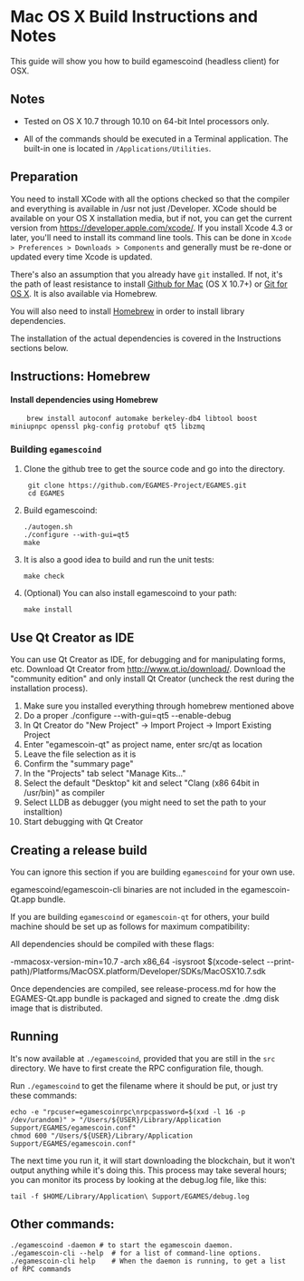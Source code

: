 Mac OS X Build Instructions and Notes
====================================
This guide will show you how to build egamescoind (headless client) for OSX.

Notes
-----

* Tested on OS X 10.7 through 10.10 on 64-bit Intel processors only.

* All of the commands should be executed in a Terminal application. The
built-in one is located in `/Applications/Utilities`.

Preparation
-----------

You need to install XCode with all the options checked so that the compiler
and everything is available in /usr not just /Developer. XCode should be
available on your OS X installation media, but if not, you can get the
current version from https://developer.apple.com/xcode/. If you install
Xcode 4.3 or later, you'll need to install its command line tools. This can
be done in `Xcode > Preferences > Downloads > Components` and generally must
be re-done or updated every time Xcode is updated.

There's also an assumption that you already have `git` installed. If
not, it's the path of least resistance to install [Github for Mac](https://mac.github.com/)
(OS X 10.7+) or
[Git for OS X](https://code.google.com/p/git-osx-installer/). It is also
available via Homebrew.

You will also need to install [Homebrew](http://brew.sh) in order to install library
dependencies.

The installation of the actual dependencies is covered in the Instructions
sections below.

Instructions: Homebrew
----------------------

#### Install dependencies using Homebrew

        brew install autoconf automake berkeley-db4 libtool boost miniupnpc openssl pkg-config protobuf qt5 libzmq

### Building `egamescoind`

1. Clone the github tree to get the source code and go into the directory.

        git clone https://github.com/EGAMES-Project/EGAMES.git
        cd EGAMES

2.  Build egamescoind:

        ./autogen.sh
        ./configure --with-gui=qt5
        make

3.  It is also a good idea to build and run the unit tests:

        make check

4.  (Optional) You can also install egamescoind to your path:

        make install

Use Qt Creator as IDE
------------------------
You can use Qt Creator as IDE, for debugging and for manipulating forms, etc.
Download Qt Creator from http://www.qt.io/download/. Download the "community edition" and only install Qt Creator (uncheck the rest during the installation process).

1. Make sure you installed everything through homebrew mentioned above
2. Do a proper ./configure --with-gui=qt5 --enable-debug
3. In Qt Creator do "New Project" -> Import Project -> Import Existing Project
4. Enter "egamescoin-qt" as project name, enter src/qt as location
5. Leave the file selection as it is
6. Confirm the "summary page"
7. In the "Projects" tab select "Manage Kits..."
8. Select the default "Desktop" kit and select "Clang (x86 64bit in /usr/bin)" as compiler
9. Select LLDB as debugger (you might need to set the path to your installtion)
10. Start debugging with Qt Creator

Creating a release build
------------------------
You can ignore this section if you are building `egamescoind` for your own use.

egamescoind/egamescoin-cli binaries are not included in the egamescoin-Qt.app bundle.

If you are building `egamescoind` or `egamescoin-qt` for others, your build machine should be set up
as follows for maximum compatibility:

All dependencies should be compiled with these flags:

 -mmacosx-version-min=10.7
 -arch x86_64
 -isysroot $(xcode-select --print-path)/Platforms/MacOSX.platform/Developer/SDKs/MacOSX10.7.sdk

Once dependencies are compiled, see release-process.md for how the EGAMES-Qt.app
bundle is packaged and signed to create the .dmg disk image that is distributed.

Running
-------

It's now available at `./egamescoind`, provided that you are still in the `src`
directory. We have to first create the RPC configuration file, though.

Run `./egamescoind` to get the filename where it should be put, or just try these
commands:

    echo -e "rpcuser=egamescoinrpc\nrpcpassword=$(xxd -l 16 -p /dev/urandom)" > "/Users/${USER}/Library/Application Support/EGAMES/egamescoin.conf"
    chmod 600 "/Users/${USER}/Library/Application Support/EGAMES/egamescoin.conf"

The next time you run it, it will start downloading the blockchain, but it won't
output anything while it's doing this. This process may take several hours;
you can monitor its process by looking at the debug.log file, like this:

    tail -f $HOME/Library/Application\ Support/EGAMES/debug.log

Other commands:
-------

    ./egamescoind -daemon # to start the egamescoin daemon.
    ./egamescoin-cli --help  # for a list of command-line options.
    ./egamescoin-cli help    # When the daemon is running, to get a list of RPC commands
